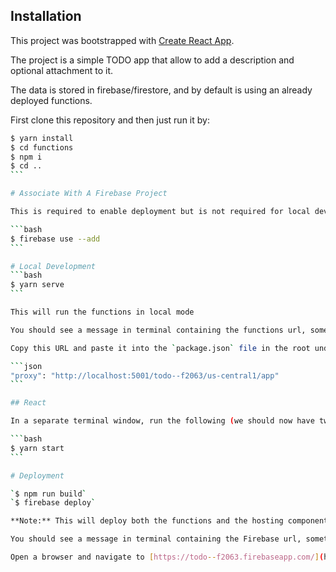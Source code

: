 ## Installation 
This project was bootstrapped with [Create React App](https://github.com/facebook/create-react-app).

The project is a simple TODO app that allow to add a description and optional attachment to it.

The data is stored in firebase/firestore, and by default is using an already deployed functions.

First clone this repository and then just run it by:

````````bash
$ yarn install
$ cd functions
$ npm i
$ cd ..
```

# Associate With A Firebase Project

This is required to enable deployment but is not required for local development.

```bash
$ firebase use --add
```

# Local Development
```bash
$ yarn serve
```

This will run the functions in local mode

You should see a message in terminal containing the functions url, something like [http://localhost:5001/todo--f2063/us-central1/app](http://localhost:5001/todo--f2063/us-central1/app).

Copy this URL and paste it into the `package.json` file in the root under `proxy` (not the `package.json` file in the `functions` directory):

```json
"proxy": "http://localhost:5001/todo--f2063/us-central1/app"
```

## React

In a separate terminal window, run the following (we should now have two processes running concurrently):

```bash
$ yarn start
```

# Deployment

`$ npm run build`
`$ firebase deploy`

**Note:** This will deploy both the functions and the hosting components and is the same as `firebase deploy --only functions,hosting`

You should see a message in terminal containing the Firebase url, something like: [https://todo--f2063.firebaseapp.com/](https://todo--f2063.firebaseapp.com/)

Open a browser and navigate to [https://todo--f2063.firebaseapp.com/](https://todo--f2063.firebaseapp.com/) where you should see your React app running again.

